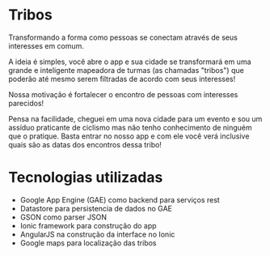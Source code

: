 # Tribos

Transformando a forma como pessoas se conectam através de seus interesses em comum.

A ideia é simples, você abre o app e sua cidade se transformará em uma grande e inteligente mapeadora de turmas (as chamadas "tribos") que poderão até mesmo serem filtradas de acordo com seus interesses!

Nossa motivação é fortalecer o encontro de pessoas com interesses parecidos!

Pensa na facilidade, cheguei em uma nova cidade para um evento e sou um assíduo praticante de ciclismo mas não tenho conhecimento de ninguém que o pratique. Basta entrar no nosso app e com ele você verá inclusive quais são as datas dos encontros dessa tribo!

# Tecnologias utilizadas

- Google App Engine (GAE) como backend para serviços rest
- Datastore para persistencia de dados no GAE
- GSON como parser JSON
- Ionic framework para construção do app
- AngularJS na construção da interface no Ionic
- Google maps para localização das tribos